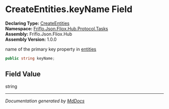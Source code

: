 ﻿<!--  
  <auto-generated>   
    The contents of this file were generated by a tool.  
    Changes to this file may be list if the file is regenerated  
  </auto-generated>   
-->

# CreateEntities.keyName Field

**Declaring Type:** [CreateEntities](../index.md)  
**Namespace:** [Friflo.Json.Fliox.Hub.Protocol.Tasks](../../index.md)  
**Assembly:** Friflo.Json.Fliox.Hub  
**Assembly Version:** 1.0.0

name of the primary key property in [entities](entities.md)

```csharp
public string keyName;
```

## Field Value

string

___

*Documentation generated by [MdDocs](https://github.com/ap0llo/mddocs)*
